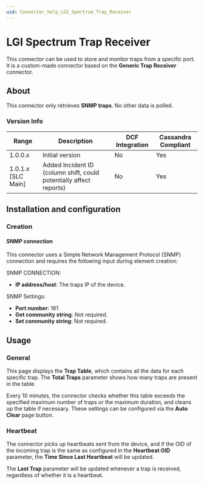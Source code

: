 ```yaml
---
uid: Connector_help_LGI_Spectrum_Trap_Receiver
---
```


# LGI Spectrum Trap Receiver

This connector can be used to store and monitor traps from a specific port. It is a custom-made connector based on the **Generic Trap Receiver** connector.

## About

This connector only retrieves **SNMP traps**. No other data is polled.

### Version Info

| **Range**     | **Description**                                                    | **DCF Integration** | **Cassandra Compliant** |
|----------------------|--------------------------------------------------------------------|---------------------|-------------------------|
| 1.0.0.x              | Initial version                                                    | No                  | Yes                     |
| 1.0.1.x [SLC Main]   | Added Incident ID (column shift, could potentially affect reports) | No                  | Yes                     |

## Installation and configuration

### Creation

#### SNMP connection

This connector uses a Simple Network Management Protocol (SNMP) connection and requires the following input during element creation:

SNMP CONNECTION:

- **IP address/host**: The traps IP of the device.

SNMP Settings:

- **Port number**: 161
- **Get community string**: Not required.
- **Set community string**: Not required.

## Usage

### General

This page displays the **Trap Table**, which contains all the data for each specific trap. The **Total Traps** parameter shows how many traps are present in the table.

Every 10 minutes, the connector checks whether this table exceeds the specified maximum number of traps or the maximum duration, and cleans up the table if necessary. These settings can be configured via the **Auto Clear** page button.

### Heartbeat

The connector picks up heartbeats sent from the device, and if the OID of the incoming trap is the same as configured in the **Heartbeat OID** parameter, the **Time Since Last Heartbeat** will be updated.

The **Last Trap** parameter will be updated whenever a trap is received, regardless of whether it is a heartbeat.
